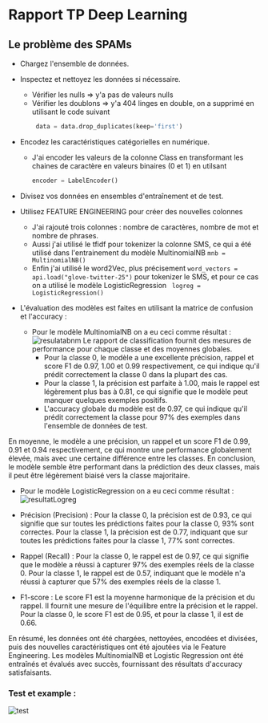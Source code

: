 # Rapport TP Deep Learning
## Le problème des SPAMs

- Chargez l'ensemble de données.
- Inspectez et nettoyez les données si nécessaire.
  - Vérifier les nulls => y'a pas de valeurs nulls
  - Vérifier les doublons => y'a 404 linges en double, on a supprimé en utilisant le code suivant
    ```python
     data = data.drop_duplicates(keep='first')
    ```
- Encodez les caractéristiques catégorielles en numérique.
  - J'ai encoder les valeurs de la colonne Class en transformant les chaines de caractère en valeurs binaires (0 et 1) en utilsant
    ```python
    encoder = LabelEncoder()
    ```
- Divisez vos données en ensembles d'entraînement et de test. 
- Utilisez FEATURE ENGINEERING pour créer des nouvelles colonnes
  - J'ai rajouté trois colonnes : nombre de caractères, nombre de mot et nombre de phrases.
  - Aussi j'ai utilisé le tfidf pour tokenizer la colonne SMS, ce qui a été utilisé dans l'entrainement du modèle MultinomialNB ``` mnb = MultinomialNB() ```
  - Enfin j'ai utilisé le word2Vec, plus précisement ``` word_vectors = api.load("glove-twitter-25") ``` pour tokenizer le SMS, et pour ce cas on a utilisé le modèle LogisticRegression ``` logreg = LogisticRegression()```

- L'évaluation des modèles est faites en utilisant la matrice de confusion et l'accuracy :
  - Pour le modèle MultinomialNB on a eu ceci  comme résultat :
    ![resulatabnm](https://github.com/LydiaOuam/TPDP/assets/84903904/acc1ac63-2f35-4109-a98e-a1f561cabb37)
    Le rapport de classification fournit des mesures de performance pour chaque classe et des moyennes globales.
    - Pour la classe 0, le modèle a une excellente précision, rappel et score F1 de 0.97, 1.00 et 0.99 respectivement, ce qui indique qu'il prédit correctement la classe 0 dans la plupart des cas.
    - Pour la classe 1, la précision est parfaite à 1.00, mais le rappel est légèrement plus bas à 0.81, ce qui signifie que le modèle peut manquer quelques exemples positifs.
    - L'accuracy globale du modèle est de 0.97, ce qui indique qu'il prédit correctement la classe pour 97% des exemples dans l'ensemble de données de test.

En moyenne, le modèle a une précision, un rappel et un score F1 de 0.99, 0.91 et 0.94 respectivement, ce qui montre une performance globalement élevée, mais avec une certaine différence entre les classes.
En conclusion, le modèle semble être performant dans la prédiction des deux classes, mais il peut être légèrement biaisé vers la classe majoritaire.

    
  - Pour le modèle LogisticRegression on a eu ceci  comme résultat :
   ![resultatLogreg](https://github.com/LydiaOuam/TPDP/assets/84903904/9ddf5401-dc6c-4e52-a99e-2ce7414c24e7)
   - Précision (Precision) : Pour la classe 0, la précision est de 0.93, ce qui signifie que sur toutes les prédictions faites pour la classe 0, 93% sont correctes. Pour la classe 1, la précision est de 0.77, indiquant que sur toutes les prédictions faites pour la classe 1, 77% sont correctes.

  - Rappel (Recall) : Pour la classe 0, le rappel est de 0.97, ce qui signifie que le modèle a réussi à capturer 97% des exemples réels de la classe 0. Pour la classe 1, le rappel est de 0.57, indiquant que le modèle n'a réussi à capturer que 57% des exemples réels de la classe 1.

  - F1-score : Le score F1 est la moyenne harmonique de la précision et du rappel. Il fournit une mesure de l'équilibre entre la précision et le rappel. Pour la classe 0, le score F1 est de 0.95, et pour la classe 1, il est de 0.66.

 

  En résumé, les données ont été chargées, nettoyées, encodées et divisées, puis des nouvelles caractéristiques ont été ajoutées via le Feature Engineering. Les modèles MultinomialNB et Logistic Regression ont été entraînés et évalués avec succès, fournissant des résultats d'accuracy satisfaisants.

  ### Test et example :

![test](https://github.com/LydiaOuam/TPDP/assets/84903904/fd4c0f58-0e3d-49ab-bb23-97c4418a0af8)
